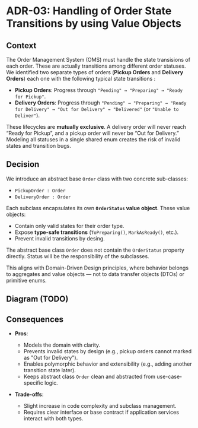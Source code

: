 # ADR-03: Handling of Order State Transitions by using Value Objects

## Context
The Order Management System (OMS) must handle the state transisions of each order. These are actually transitions among different order statuses. We identified two separate types of orders (**Pickup Orders** and **Delivery Orders**) each one with the following typical state transitions :

- **Pickup Orders**: Progress through `"Pending" → "Preparing" → "Ready for Pickup"`.
- **Delivery Orders**: Progress through `"Pending" → "Preparing" → "Ready for Delivery" → "Out for Delivery" → "Delivered"` (or `"Unable to Deliver"`).

These lifecycles are **mutually exclusive**. A delivery order will never reach “Ready for Pickup”, and a pickup order will never be “Out for Delivery.” Modeling all statuses in a single shared enum creates the risk of invalid states and transition bugs.

## Decision
We introduce an abstract base `Order` class with two concrete sub-classes:
- `PickupOrder : Order`
- `DeliveryOrder : Order`

Each subclass encapsulates its own **`OrderStatus` value object**. These value objects:
- Contain only valid states for their order type.
- Expose **type-safe transitions** (`ToPreparing()`, `MarkAsReady()`, etc.).
- Prevent invalid transitions by desing.

The abstract base class `Order` does not contain the `OrderStatus` property directly. Status will be the responsibility of the subclasses.

This aligns with Domain-Driven Design principles, where behavior belongs to aggregates and value objects — not to data transfer objects (DTOs) or primitive enums.

## Diagram (TODO)

## Consequences
- **Pros**:
  - Models the domain with clarity.
  - Prevents invalid states by design (e.g., pickup orders cannot marked as "Out for Delivery").
  - Enables polymorphic behavior and extensibility (e.g., adding another transition state later).
  - Keeps abstract class `Order` clean and abstracted from use-case-specific logic.

- **Trade-offs**:
  - Slight increase in code complexity and subclass management.
  - Requires clear interface or base contract if application services interact with both types.

